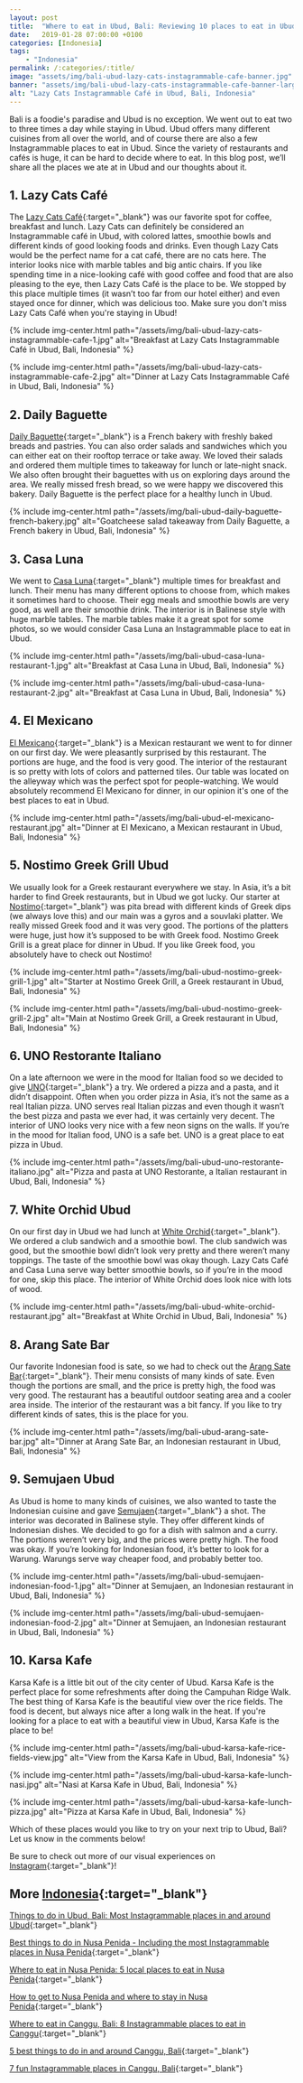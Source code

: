 ```yaml
---
layout: post
title:  "Where to eat in Ubud, Bali: Reviewing 10 places to eat in Ubud"
date:   2019-01-28 07:00:00 +0100
categories: [Indonesia]
tags:
    - "Indonesia"
permalink: /:categories/:title/
image: "assets/img/bali-ubud-lazy-cats-instagrammable-cafe-banner.jpg"
banner: "assets/img/bali-ubud-lazy-cats-instagrammable-cafe-banner-large.jpg"
alt: "Lazy Cats Instagrammable Café in Ubud, Bali, Indonesia"
---
```


Bali is a foodie's paradise and Ubud is no exception. We went out to eat two to three times a day while staying in Ubud. Ubud offers many different cuisines from all over the world, and of course there are also a few Instagrammable places to eat in Ubud. Since the variety of restaurants and cafés is huge, it can be hard to decide where to eat. In this blog post, we’ll share all the places we ate at in Ubud and our thoughts about it. 

## 1. Lazy Cats Café

The [Lazy Cats Café][lazy cats]{:target="_blank"} was our favorite spot for coffee, breakfast and lunch. Lazy Cats can definitely be considered  an Instagrammable café in Ubud, with colored lattes, smoothie bowls and different kinds of good looking foods and drinks. Even though Lazy Cats would be the perfect name for a cat café, there are no cats here. The interior looks nice with marble tables and big antic chairs. If you like spending time in a nice-looking café with good coffee and food that are also pleasing to the eye, then Lazy Cats Café is the place to be. We stopped by this place multiple times (it wasn’t too far from our hotel either) and even stayed once for dinner, which was delicious too. Make sure you don't miss Lazy Cats Café when you're staying in Ubud! 

{% include img-center.html path="/assets/img/bali-ubud-lazy-cats-instagrammable-cafe-1.jpg" alt="Breakfast at Lazy Cats Instagrammable Café in Ubud, Bali, Indonesia" %}

{% include img-center.html path="/assets/img/bali-ubud-lazy-cats-instagrammable-cafe-2.jpg" alt="Dinner at Lazy Cats Instagrammable Café in Ubud, Bali, Indonesia" %}

## 2. Daily Baguette

[Daily Baguette][daily baguette]{:target="_blank"} is a French bakery with freshly baked breads and pastries. You can also order salads and sandwiches which you can either eat on their rooftop terrace or take away. We loved their salads and ordered them multiple times to takeaway for lunch or late-night snack. We also often brought their baguettes with us on exploring days around the area. We really missed fresh bread, so we were happy we discovered this bakery. Daily Baguette is the perfect place for a healthy lunch in Ubud. 

{% include img-center.html path="/assets/img/bali-ubud-daily-baguette-french-bakery.jpg" alt="Goatcheese salad takeaway from Daily Baguette, a French bakery in Ubud, Bali, Indonesia" %}

## 3. Casa Luna

We went to [Casa Luna][casa luna]{:target="_blank"} multiple times for breakfast and lunch. Their menu has many different options to choose from, which makes it sometimes hard to choose. Their egg meals and smoothie bowls are very good, as well are their smoothie drink. The interior is in Balinese style with huge marble tables. The marble tables make it a great spot for some photos, so we would consider Casa Luna an Instagrammable place to eat in Ubud. 

{% include img-center.html path="/assets/img/bali-ubud-casa-luna-restaurant-1.jpg" alt="Breakfast at Casa Luna in Ubud, Bali, Indonesia" %}

{% include img-center.html path="/assets/img/bali-ubud-casa-luna-restaurant-2.jpg" alt="Breakfast at Casa Luna in Ubud, Bali, Indonesia" %}

## 4. El Mexicano

[El Mexicano][el mexicano]{:target="_blank"} is a Mexican restaurant we went to for dinner on our first day. We were pleasantly surprised by this restaurant. The portions are huge, and the food is very good. The interior of the restaurant is so pretty with lots of colors and patterned tiles. Our table was located on the alleyway which was the perfect spot for people-watching. We would absolutely recommend El Mexicano for dinner, in our opinion it's one of the best places to eat in Ubud.

{% include img-center.html path="/assets/img/bali-ubud-el-mexicano-restaurant.jpg" alt="Dinner at El Mexicano, a Mexican restaurant in Ubud, Bali, Indonesia" %}

## 5. Nostimo Greek Grill Ubud

We usually look for a Greek restaurant everywhere we stay. In Asia, it’s a bit harder to find Greek restaurants, but in Ubud we got lucky. Our starter at [Nostimo][nostimo]{:target="_blank"} was pita bread with different kinds of Greek dips (we always love this) and our main was a gyros and a souvlaki platter. We really missed Greek food and it was very good. The portions of the platters were huge, just how it’s supposed to be with Greek food. Nostimo Greek Grill is a great place for dinner in Ubud. If you like Greek food, you absolutely have to check out Nostimo! 

{% include img-center.html path="/assets/img/bali-ubud-nostimo-greek-grill-1.jpg" alt="Starter at Nostimo Greek Grill, a Greek restaurant in Ubud, Bali, Indonesia" %}

{% include img-center.html path="/assets/img/bali-ubud-nostimo-greek-grill-2.jpg" alt="Main at Nostimo Greek Grill, a Greek restaurant in Ubud, Bali, Indonesia" %}

## 6. UNO Restorante Italiano

On a late afternoon we were in the mood for Italian food so we decided to give [UNO][uno]{:target="_blank"} a try. We ordered a pizza and a pasta, and it didn’t disappoint. Often when you order pizza in Asia, it’s not the same as a real Italian pizza. UNO serves real Italian pizzas and even though it wasn’t the best pizza and pasta we ever had, it was certainly very decent. The interior of UNO looks very nice with a few neon signs on the walls. If you’re in the mood for Italian food, UNO is a safe bet. UNO is a great place to eat pizza in Ubud. 

{% include img-center.html path="/assets/img/bali-ubud-uno-restorante-italiano.jpg" alt="Pizza and pasta at UNO Restorante, a Italian restaurant in Ubud, Bali, Indonesia" %}

## 7. White Orchid Ubud

On our first day in Ubud we had lunch at [White Orchid][white orchid]{:target="_blank"}. We ordered a club sandwich and a smoothie bowl. The club sandwich was good, but the smoothie bowl didn’t look very pretty and there weren’t many toppings. The taste of the smoothie bowl was okay though. Lazy Cats Café and Casa Luna serve way better smoothie bowls, so if you’re in the mood for one, skip this place. The interior of White Orchid does look nice with lots of wood. 

{% include img-center.html path="/assets/img/bali-ubud-white-orchid-restaurant.jpg" alt="Breakfast at White Orchid in Ubud, Bali, Indonesia" %}

## 8. Arang Sate Bar

Our favorite Indonesian food is sate, so we had to check out the [Arang Sate Bar][arang sate]{:target="_blank"}. Their menu consists of many kinds of sate. Even though the portions are small, and the price is pretty high, the food was very good. The restaurant has a beautiful outdoor seating area and a cooler area inside. The interior of the restaurant was a bit fancy. If you like to try different kinds of sates, this is the place for you. 

{% include img-center.html path="/assets/img/bali-ubud-arang-sate-bar.jpg" alt="Dinner at Arang Sate Bar, an Indonesian restaurant in Ubud, Bali, Indonesia" %}

## 9. Semujaen Ubud

As Ubud is home to many kinds of cuisines, we also wanted to taste the Indonesian cuisine and gave [Semujaen][semujaen]{:target="_blank"} a shot. The interior was decorated in Balinese style. They offer different kinds of Indonesian dishes. We decided to go for a dish with salmon and a curry. The portions weren’t very big, and the prices were pretty high. The food was okay. If you’re looking for Indonesian food, it’s better to look for a Warung. Warungs serve way cheaper food, and probably better too. 

{% include img-center.html path="/assets/img/bali-ubud-semujaen-indonesian-food-1.jpg" alt="Dinner at Semujaen, an Indonesian restaurant in Ubud, Bali, Indonesia" %}

{% include img-center.html path="/assets/img/bali-ubud-semujaen-indonesian-food-2.jpg" alt="Dinner at Semujaen, an Indonesian restaurant in Ubud, Bali, Indonesia" %}

## 10. Karsa Kafe 

Karsa Kafe is a little bit out of the city center of Ubud. Karsa Kafe is the perfect place for some refreshments after doing the Campuhan Ridge Walk. The best thing of Karsa Kafe is the beautiful view over the rice fields. The food is decent, but always nice after a long walk in the heat. If you're looking for a place to eat with a beautiful view in Ubud, Karsa Kafe is the place to be!

{% include img-center.html path="/assets/img/bali-ubud-karsa-kafe-rice-fields-view.jpg" alt="View from the Karsa Kafe in Ubud, Bali, Indonesia" %}

{% include img-center.html path="/assets/img/bali-ubud-karsa-kafe-lunch-nasi.jpg" alt="Nasi at Karsa Kafe in Ubud, Bali, Indonesia" %}

{% include img-center.html path="/assets/img/bali-ubud-karsa-kafe-lunch-pizza.jpg" alt="Pizza at Karsa Kafe in Ubud, Bali, Indonesia" %}

Which of these places would you like to try on your next trip to Ubud, Bali? Let us know in the comments below!

Be sure to check out more of our visual experiences on [Instagram][instagram]{:target="_blank"}!

## More [Indonesia][indonesia]{:target="_blank"}

[Things to do in Ubud, Bali: Most Instagrammable places in and around Ubud][things ubud]{:target="_blank"}

[Best things to do in Nusa Penida - Including the most Instagrammable places in Nusa Penida][things nusa penida]{:target="_blank"}

[Where to eat in Nusa Penida: 5 local places to eat in Nusa Penida][eat nusa penida]{:target="_blank"}

[How to get to Nusa Penida and where to stay in Nusa Penida][stay nusa penida]{:target="_blank"}

[Where to eat in Canggu, Bali: 8 Instagrammable places to eat in Canggu][eat canggu]{:target="_blank"}

[5 best things to do in and around Canggu, Bali][things canggu]{:target="_blank"}

[7 fun Instagrammable places in Canggu, Bali][instagrammable places canggu]{:target="_blank"}

[eat canggu]: https://kipamojo.world/indonesia/Where-to-eat-in-Canggu-Bali-8-Instagrammable-places-to-eat-in-Canggu/ 
[things canggu]: https://kipamojo.world/indonesia/5-best-things-to-do-in-and-around-Canggu-Bali/ 
[instagrammable places canggu]: https://kipamojo.world/indonesia/7-fun-Instagrammable-places-in-Canggu-Bali/ 
[things ubud]: https://kipamojo.world/indonesia/Things-to-do-in-Ubud-Bali-Most-Instagrammable-places-in-and-around-Ubud/ 
[things nusa penida]: https://kipamojo.world/indonesia/Best-things-to-do-in-Nusa-Penida-Including-the-most-Instagrammable-places-in-Nusa-Penida/ 
[eat nusa penida]: https://kipamojo.world/indonesia/Where-to-eat-in-Nusa-Penida-5-local-places-to-eat-in-Nusa-Penida/ 
[stay nusa penida]: https://kipamojo.world/indonesia/How-to-get-to-Nusa-Penida-and-where-to-stay-in-Nusa-Penida/ 

[instagram]: https://instagram.com/kipamojo 
[indonesia]: https://kipamojo.world/tags.html#indonesia

[lazy cats]: https://goo.gl/maps/es6NgSfNY1F2
[daily baguette]: https://goo.gl/maps/mfKhFgNecgq
[casa luna]: https://goo.gl/maps/dZp5Ax7En5K2
[el mexicano]: https://goo.gl/maps/aGooKQjtHXT2
[nostimo]: https://goo.gl/maps/u1Ktt9zjj5u
[uno]: https://goo.gl/maps/o1LFes85QhE2
[white orchid]: https://goo.gl/maps/CqCKmmTo1Fk
[arang sate]: https://goo.gl/maps/rVSmVXavi4S2
[semujaen]: https://goo.gl/maps/h3K4d6uP77C2 

